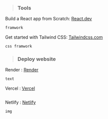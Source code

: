 > ### Tools
Build a React app from Scratch: [React.dev](https://react.dev/learn/build-a-react-app-from-scratch)
```md
framwork
```
Get started with Tailwind CSS: [Tailwindcss.com](https://tailwindcss.com/docs/installation/using-vite)
```md
css framwork
```

> ### Deploy website
Render : [Render](https://render.com/)
```md
text
```
Vercel : [Vercel](https://vercel.com/)
```md
```
Netlify : [Netlify](https://www.netlify.com/)
```md
img
```
